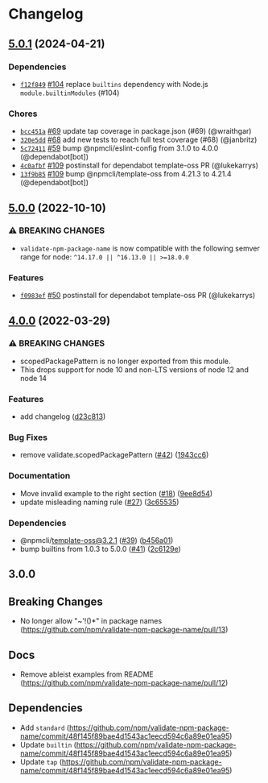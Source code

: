 # Changelog

## [5.0.1](https://github.com/npm/validate-npm-package-name/compare/v5.0.0...v5.0.1) (2024-04-21)

### Dependencies

* [`f12f849`](https://github.com/npm/validate-npm-package-name/commit/f12f84980f51916585e86917f11af7416f6241f1) [#104](https://github.com/npm/validate-npm-package-name/pull/104) replace `builtins` dependency with Node.js `module.builtinModules` (#104)

### Chores

* [`bcc451a`](https://github.com/npm/validate-npm-package-name/commit/bcc451a4e42e5001ea80bd27769cedf1485de8cf) [#69](https://github.com/npm/validate-npm-package-name/pull/69) update tap coverage in package.json (#69) (@wraithgar)
* [`320e5dd`](https://github.com/npm/validate-npm-package-name/commit/320e5ddfc6e2fcb92390cb6cf8da09038c045b2e) [#68](https://github.com/npm/validate-npm-package-name/pull/68) add new tests to reach full test coverage (#68) (@janbritz)
* [`5c72411`](https://github.com/npm/validate-npm-package-name/commit/5c7241144e118dfa4fbf00169d7a664f09543a71) [#59](https://github.com/npm/validate-npm-package-name/pull/59) bump @npmcli/eslint-config from 3.1.0 to 4.0.0 (@dependabot[bot])
* [`4c0afbf`](https://github.com/npm/validate-npm-package-name/commit/4c0afbfeed5d62dad7cf7f936e55c4ec26bf3bc5) [#109](https://github.com/npm/validate-npm-package-name/pull/109) postinstall for dependabot template-oss PR (@lukekarrys)
* [`13f9b85`](https://github.com/npm/validate-npm-package-name/commit/13f9b853d8d13bbc1ae2ddec07a55eca5acea503) [#109](https://github.com/npm/validate-npm-package-name/pull/109) bump @npmcli/template-oss from 4.21.3 to 4.21.4 (@dependabot[bot])

## [5.0.0](https://github.com/npm/validate-npm-package-name/compare/v4.0.0...v5.0.0) (2022-10-10)

### ⚠️ BREAKING CHANGES

* `validate-npm-package-name` is now compatible with the following semver range for node: `^14.17.0 || ^16.13.0 || >=18.0.0`

### Features

* [`f0983ef`](https://github.com/npm/validate-npm-package-name/commit/f0983ef00924709c6c8bb86dd8d1765da154b2b2) [#50](https://github.com/npm/validate-npm-package-name/pull/50) postinstall for dependabot template-oss PR (@lukekarrys)

## [4.0.0](https://github.com/npm/validate-npm-package-name/compare/v3.0.0...v4.0.0) (2022-03-29)


### ⚠ BREAKING CHANGES

* scopedPackagePattern is no longer exported from this module.
* This drops support for node 10 and non-LTS versions of node 12 and node 14

### Features

* add changelog ([d23c813](https://github.com/npm/validate-npm-package-name/commit/d23c8137dbe71adb60c69c705e79e18be3bc4c9c))


### Bug Fixes

* remove validate.scopedPackagePattern ([#42](https://github.com/npm/validate-npm-package-name/issues/42)) ([1943cc6](https://github.com/npm/validate-npm-package-name/commit/1943cc6e759cc202782ac77a1d30980e0e26b0da))


### Documentation

* Move invalid example to the right section ([#18](https://github.com/npm/validate-npm-package-name/issues/18)) ([9ee8d54](https://github.com/npm/validate-npm-package-name/commit/9ee8d54e28204b762f11451cf01207a3dc6be679))
* update misleading naming rule ([#27](https://github.com/npm/validate-npm-package-name/issues/27)) ([3c65535](https://github.com/npm/validate-npm-package-name/commit/3c655357259e07e34fea4396767e72d73a0231c9))


### Dependencies

* @npmcli/template-oss@3.2.1 ([#39](https://github.com/npm/validate-npm-package-name/issues/39)) ([b456a01](https://github.com/npm/validate-npm-package-name/commit/b456a012ab38c8c78a98bd476f2aa444b66e2179))
* bump builtins from 1.0.3 to 5.0.0 ([#41](https://github.com/npm/validate-npm-package-name/issues/41)) ([2c6129e](https://github.com/npm/validate-npm-package-name/commit/2c6129ee9243d07241cc0e2bf64e81c0037b7ba6))

## 3.0.0

## Breaking Changes

- No longer allow "~'!()*" in package names (https://github.com/npm/validate-npm-package-name/pull/13)

## Docs

- Remove ableist examples from README (https://github.com/npm/validate-npm-package-name/pull/12)

## Dependencies

- Add `standard` (https://github.com/npm/validate-npm-package-name/commit/48f145f89bae4d1543ac1eecd594c6a89e01ea95)
- Update `builtin` (https://github.com/npm/validate-npm-package-name/commit/48f145f89bae4d1543ac1eecd594c6a89e01ea95)
- Update `tap` (https://github.com/npm/validate-npm-package-name/commit/48f145f89bae4d1543ac1eecd594c6a89e01ea95)
